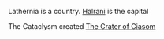 Lathernia is a country. [Halrani](/lathernia/halrani) is the capital

The Cataclysm created [The Crater of Ciasom](/lathernia/the-crater-of-ciasom)